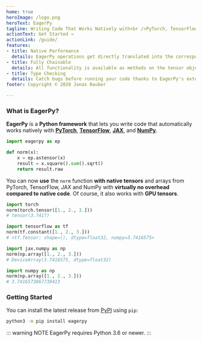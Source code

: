 ```yaml
---
home: true
heroImage: /logo.png
heroText: EagerPy
tagline: Writing Code That Works Natively with<br />PyTorch, TensorFlow, JAX, and NumPy
actionText: Get Started →
actionLink: /guide/
features:
- title: Native Performance
  details: EagerPy operations get directly translated into the corresponding native operations.
- title: Fully Chainable
  details: All functionality is available as methods on the tensor objects and as EagerPy functions.
- title: Type Checking
  details: Catch bugs before running your code thanks to EagerPy's extensive type annotations.
footer: Copyright © 2020 Jonas Rauber

---
```


### What is EagerPy?

**EagerPy** is a **Python framework** that lets you write code that automatically works natively with [**PyTorch**](https://pytorch.org), [**TensorFlow**](https://www.tensorflow.org), [**JAX**](https://github.com/google/jax), and [**NumPy**](https://numpy.org).

```python
import eagerpy as ep

def norm(x):
    x = ep.astensor(x)
    result = x.square().sum().sqrt()
    return result.raw
```

You can now **use** the `norm` function **with native tensors** and arrays from PyTorch, TensorFlow, JAX and NumPy with **virtually no overhead compared to native code**. Of course, it also works with **GPU tensors**.

```python
import torch
norm(torch.tensor([1., 2., 3.]))
# tensor(3.7417)
```

```python
import tensorflow as tf
norm(tf.constant([1., 2., 3.]))
# <tf.Tensor: shape=(), dtype=float32, numpy=3.7416575>
```

```python
import jax.numpy as np
norm(np.array([1., 2., 3.]))
# DeviceArray(3.7416575, dtype=float32)
```

```python
import numpy as np
norm(np.array([1., 2., 3.]))
# 3.7416573867739413
```

### Getting Started

You can install the latest release from [PyPI](https://pypi.org/project/eagerpy/) using `pip`:

```bash
python3 -m pip install eagerpy
```

::: warning NOTE
EagerPy requires Python 3.6 or newer.
:::
